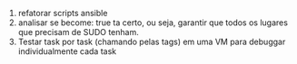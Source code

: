 
1. refatorar scripts ansible
2. analisar se become: true ta certo, ou seja, garantir que todos os lugares que precisam de SUDO tenham.
3. Testar task por task (chamando pelas tags) em uma VM para debuggar individualmente cada task

